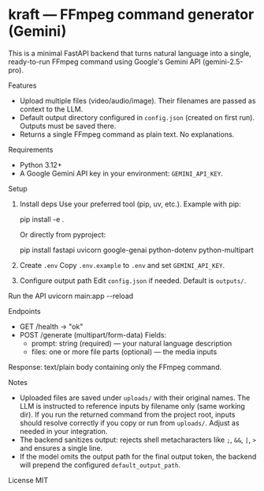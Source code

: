 kraft — FFmpeg command generator (Gemini)
========================================

This is a minimal FastAPI backend that turns natural language into a single, ready-to-run FFmpeg command using Google's Gemini API (gemini-2.5-pro).

Features
- Upload multiple files (video/audio/image). Their filenames are passed as context to the LLM.
- Default output directory configured in `config.json` (created on first run). Outputs must be saved there.
- Returns a single FFmpeg command as plain text. No explanations.

Requirements
- Python 3.12+
- A Google Gemini API key in your environment: `GEMINI_API_KEY`.

Setup
1) Install deps
	Use your preferred tool (pip, uv, etc.). Example with pip:

	pip install -e .

	Or directly from pyproject:

	pip install fastapi uvicorn google-genai python-dotenv python-multipart

2) Create `.env`
	Copy `.env.example` to `.env` and set `GEMINI_API_KEY`.

3) Configure output path
	Edit `config.json` if needed. Default is `outputs/`.

Run the API
	uvicorn main:app --reload

Endpoints
- GET /health → "ok"
- POST /generate (multipart/form-data)
  Fields:
  - prompt: string (required) — your natural language description
  - files: one or more file parts (optional) — the media inputs

Response: text/plain body containing only the FFmpeg command.

Notes
- Uploaded files are saved under `uploads/` with their original names. The LLM is instructed to reference inputs by filename only (same working dir). If you run the returned command from the project root, inputs should resolve correctly if you copy or run from `uploads/`. Adjust as needed in your integration.
- The backend sanitizes output: rejects shell metacharacters like `;`, `&&`, `|`, `>` and ensures a single line.
- If the model omits the output path for the final output token, the backend will prepend the configured `default_output_path`.

License
MIT
